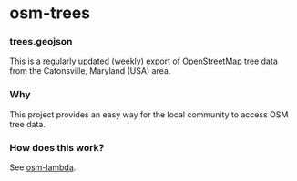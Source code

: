 # osm-trees

### trees.geojson

This is a regularly updated (weekly) export of [OpenStreetMap](https://www.openstreetmap.org/) tree data from the Catonsville, Maryland (USA) area.

### Why

This project provides an easy way for the local community to access OSM tree data.

### How does this work?

See [osm-lambda](https://github.com/21228-maps/osm-lambda).
